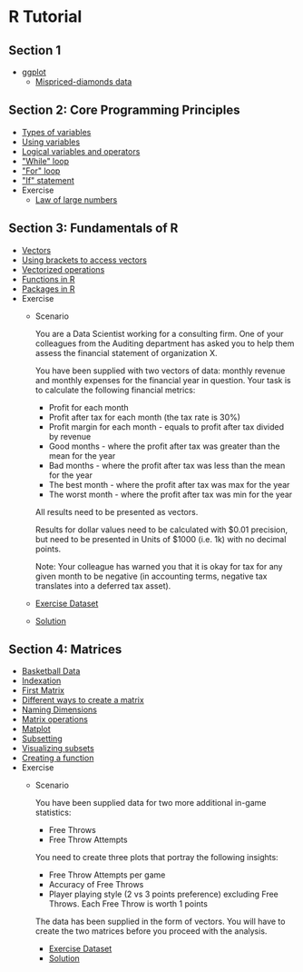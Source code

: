 # R Tutorial

## Section 1
* [ggplot](section%201/ggplot.R)
  * [Mispriced-diamonds data](section%201/mispriced_diamonds.R)

## Section 2: Core Programming Principles
* [Types of variables](section%202/types_of_variables.R)
* [Using variables](section%202/using_variables.R)
* [Logical variables and operators](section%202/logical_variables_and_operators.R)
* ["While" loop](section%202/while_loop.R)
* ["For" loop](section%202/for_loop.R)
* ["If" statement](section%202/if_statement.R)
* Exercise
  * [Law of large numbers](section%202/law_of_large_number.R)

## Section 3: Fundamentals of R
* [Vectors](section%203/vectors.R)
* [Using brackets to access vectors](section%203/using_brackets_to_access_vectors.R)
* [Vectorized operations](section%203/vectorized_operations.R)
* [Functions in R](section%203/functions_in_r.R)
* [Packages in R](section%203/packages_in_r.R)
* Exercise
  * Scenario

    You are a Data Scientist working for a consulting firm. One of your colleagues from the Auditing department has asked you to help them assess the financial statement of organization X.

    You have been supplied with two vectors of data: monthly revenue and monthly expenses for the financial year in question. Your task is to calculate the following financial metrics:
      - Profit for each month
      - Profit after tax for each month (the tax rate is 30%)
      - Profit margin for each month - equals to profit after tax divided by revenue
      - Good months - where the profit after tax was greater than the mean for the year
      - Bad months - where the profit after tax was less than the mean for the year
      - The best month - where the profit after tax was max for the year
      - The worst month - where the profit after tax was min for the year

    All results need to be presented as vectors.

    Results for dollar values need to be calculated with $0.01 precision, but need to be presented in Units of $1000 (i.e. 1k) with no decimal points.

    Note: Your colleague has warned you that it is okay for tax for any given month to be negative (in accounting terms, negative tax translates into a deferred tax asset).

  * [Exercise Dataset](section%203/financial_statement_analysis_dataset.R)
  * [Solution](section%203/financial_statement_analysis_solution.R)

## Section 4: Matrices
* [Basketball Data](section%204/basketball_dataset.R)
* [Indexation](section%204/indexation.R)
* [First Matrix](section%204/first_matrix.R)
* [Different ways to create a matrix](section%204/different_ways_to_create_a_matrix.R)
* [Naming Dimensions](section%204/naming_dimensions.R)
* [Matrix operations](section%204/matrix_operations.R)
* [Matplot](section%204/matplot.R)
* [Subsetting](section%204/subsetting.R)
* [Visualizing subsets](section%204/visualizing_subsets.R)
* [Creating a function](section%204/creating_a_function.R)
* Exercise
  * Scenario

    You have been supplied data for two more additional in-game statistics:
    * Free Throws
    * Free Throw Attempts

    You need to create three plots that portray the following insights:
    * Free Throw Attempts per game
    * Accuracy of Free Throws
    * Player playing style (2 vs 3 points preference) excluding Free Throws. Each Free Throw is worth 1 points

    The data has been supplied in the form of vectors. You will have to create the two matrices before you proceed with the analysis.

    * [Exercise Dataset](section%204/free_throws_dataset.R)
    * [Solution](section%204/free_throws_solution.R)
